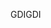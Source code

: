 <span data-ttu-id="6f2c3-101">GDI</span><span class="sxs-lookup"><span data-stu-id="6f2c3-101">GDI</span></span>